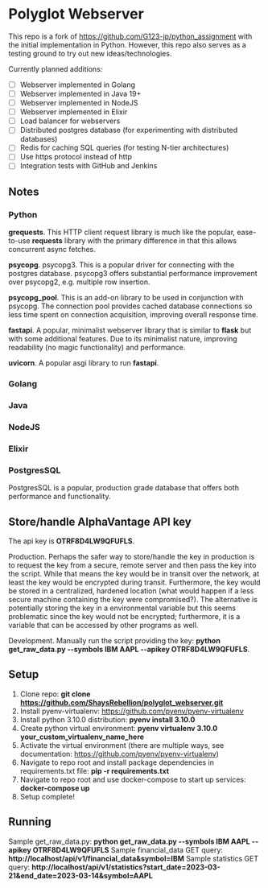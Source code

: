 # Polyglot Webserver

This repo is a fork of https://github.com/G123-jp/python_assignment with the initial implementation in Python.
However, this repo also serves as a testing ground to try out new ideas/technologies.

Currently planned additions:
- [ ] Webserver implemented in Golang
- [ ] Webserver implemented in Java 19+
- [ ] Webserver implemented in NodeJS
- [ ] Webserver implemented in Elixir
- [ ] Load balancer for webservers
- [ ] Distributed postgres database (for experimenting with distributed databases)
- [ ] Redis for caching SQL queries (for testing N-tier architectures)
- [ ] Use https protocol instead of http
- [ ] Integration tests with GitHub and Jenkins

## Notes
### Python
**grequests**. This HTTP client request library is much like the popular, ease-to-use **requests** library with the primary difference in that this allows concurrent async fetches.

**psycopg**. psycopg3. This is a popular driver for connecting with the postgres database. psycopg3 offers substantial performance improvement over psycopg2, e.g. multiple row insertion.

**psycopg_pool**. This is an add-on library to be used in conjunction with psycopg. The connection pool provides cached database connections so less time spent on connection acquisition, improving overall response time.

**fastapi**. A popular, minimalist webserver library that is similar to **flask** but with some additional features. Due to its minimalist nature, improving readability (no magic functionality) and performance.

**uvicorn**. A popular asgi library to run **fastapi**.

### Golang

### Java

### NodeJS

### Elixir

### PostgresSQL
PostgresSQL is a popular, production grade database that offers both performance and functionality.

## Store/handle AlphaVantage API key
The api key is **OTRF8D4LW9QFUFLS**.

Production. Perhaps the safer way to store/handle the key in production is to request the key from a secure, remote server and then pass the key into the script. While that means the key would be in transit over the network, at least the key would be encrypted during transit. Furthermore, the key would be stored in a centralized, hardened location (what would happen if a less secure machine containing the key were compromised?). The alternative is potentially storing the key in a environmental variable but this seems problematic since the key would not be encrypted; furthermore, it is a variable that can be accessed by other programs as well.

Development. Manually run the script providing the key: **python get_raw_data.py --symbols IBM AAPL --apikey OTRF8D4LW9QFUFLS**.

## Setup
1. Clone repo: **git clone https://github.com/ShaysRebellion/polyglot_webserver.git**
2. Install pyenv-virtualenv: https://github.com/pyenv/pyenv-virtualenv
3. Install python 3.10.0 distribution: **pyenv install 3.10.0**
4. Create python virtual environment: **pyenv virtualenv 3.10.0 your_custom_virtualenv_name_here**
5. Activate the virtual environment (there are multiple ways, see documentation: https://github.com/pyenv/pyenv-virtualenv)
6. Navigate to repo root and install package dependencies in requirements.txt file: **pip -r requirements.txt**
7. Navigate to repo root and use docker-compose to start up services: **docker-compose up**
8. Setup complete!

## Running
Sample get_raw_data.py: **python get_raw_data.py --symbols IBM AAPL --apikey OTRF8D4LW9QFUFLS**
Sample financial_data GET query: **http://localhost/api/v1/financial_data&symbol=IBM**
Sample statistics GET query: **http://localhost/api/v1/statistics?start_date=2023-03-21&end_date=2023-03-14&symbol=AAPL**
